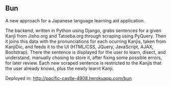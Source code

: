 Bun
---

A new approach for a Japanese language learning aid application.

The backend, written in Python using Django, grabs sentences for a given Kanji from Jisho.org and Tatoeba.org through scraping using PyQuery. Then it joins this data with the pronunciations for each ocurring Kanjis, taken from KanjiDic, and feeds it to the UI (HTML/CSS, JQuery, JavaScript, AJAX, Bootstrap). There the sentence is displayed for the user to learn, disect, and understand, manually chosing to store it, after fixing some possible errors, for later review. Each new scraped sentence is restricted to the Kanjis that the user already knows, plus the newly learnt Kanji.

Deployed in: http://pacific-castle-4908.herokuapp.com/bun

